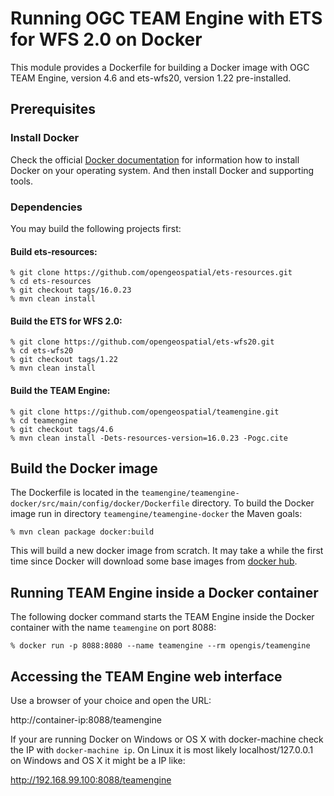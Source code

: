# Running OGC TEAM Engine with ETS for WFS 2.0 on Docker

This module provides a Dockerfile for building a Docker image with OGC TEAM Engine, version 4.6 and ets-wfs20, version 1.22
pre-installed.

## Prerequisites

### Install Docker

Check the official [Docker documentation](https://docs.docker.com/engine/) for information how to
  install Docker on your operating system. And then install Docker and supporting tools.

### Dependencies 

You may build the following projects first:

#### Build ets-resources:
    
    % git clone https://github.com/opengeospatial/ets-resources.git
    % cd ets-resources
    % git checkout tags/16.0.23
    % mvn clean install
    
#### Build the ETS for WFS 2.0:
    
    % git clone https://github.com/opengeospatial/ets-wfs20.git
    % cd ets-wfs20
    % git checkout tags/1.22
    % mvn clean install

#### Build the TEAM Engine:
    
    % git clone https://github.com/opengeospatial/teamengine.git
    % cd teamengine
    % git checkout tags/4.6
    % mvn clean install -Dets-resources-version=16.0.23 -Pogc.cite

## Build the Docker image
The Dockerfile is located in the ```teamengine/teamengine-docker/src/main/config/docker/Dockerfile``` directory. 
To build the Docker image run in directory ```teamengine/teamengine-docker``` the Maven goals:

    % mvn clean package docker:build

This will build a new docker image from scratch. It may take a while the first time since Docker will download some
base images from [docker hub](https://hub.docker.com).

## Running TEAM Engine inside a Docker container 
The following docker command starts the TEAM Engine inside the Docker container with the name ```teamengine``` on port 8088:

    % docker run -p 8088:8080 --name teamengine --rm opengis/teamengine

## Accessing the TEAM Engine web interface
Use a browser of your choice and open the URL:

http://container-ip:8088/teamengine

If your are running Docker on Windows or OS X with docker-machine check the IP with ```docker-machine ip```.
On Linux it is most likely localhost/127.0.0.1 on Windows and OS X it might be a IP like:

http://192.168.99.100:8088/teamengine